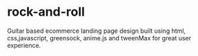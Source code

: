 # rock-and-roll
Guitar based ecommerce landing page design built using html, css,javascript, greensock, anime.js and tweenMax for great user experience.
